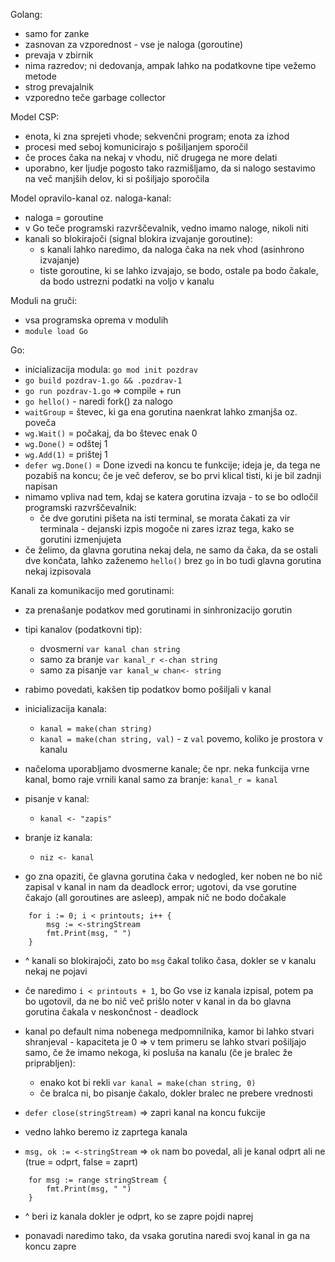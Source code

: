 Golang:
- samo for zanke
- zasnovan za vzporednost - vse je naloga (goroutine)
- prevaja v zbirnik
- nima razredov; ni dedovanja, ampak lahko na podatkovne tipe vežemo metode
- strog prevajalnik
- vzporedno teče garbage collector

Model CSP:
- enota, ki zna sprejeti vhode; sekvenčni program; enota za izhod
- procesi med seboj komunicirajo s pošiljanjem sporočil
- če proces čaka na nekaj v vhodu, nič drugega ne more delati
- uporabno, ker ljudje pogosto tako razmišljamo, da si nalogo sestavimo na več manjših delov, ki si pošiljajo sporočila

Model opravilo-kanal oz. naloga-kanal:
- naloga = goroutine
- v Go teče programski razvrščevalnik, vedno imamo naloge, nikoli niti
- kanali so blokirajoči (signal blokira izvajanje goroutine):
	- s kanali lahko naredimo, da naloga čaka na nek vhod (asinhrono izvajanje)
	- tiste goroutine, ki se lahko izvajajo, se bodo, ostale pa bodo čakale, da bodo ustrezni podatki na voljo v kanalu

Moduli na gruči:
- vsa programska oprema v modulih
- `module load Go`

Go:
- inicializacija modula: `go mod init pozdrav`
- `go build pozdrav-1.go && .pozdrav-1`
- `go run pozdrav-1.go` => compile + run
- `go hello()` - naredi fork() za nalogo
- `waitGroup` = števec, ki ga ena gorutina naenkrat lahko zmanjša oz. poveča
- `wg.Wait()` = počakaj, da bo števec enak 0
- `wg.Done()` = odštej 1
- `wg.Add(1)` = prištej 1
- `defer wg.Done()` = Done izvedi na koncu te funkcije; ideja je, da tega ne pozabiš na koncu; če je več deferov, se bo prvi klical tisti, ki je bil zadnji napisan
- nimamo vpliva nad tem, kdaj se katera gorutina izvaja - to se bo odločil programski razvrščevalnik:
	- če dve gorutini pišeta na isti terminal, se morata čakati za vir terminala - dejanski izpis mogoče ni zares izraz tega, kako se gorutini izmenjujeta
- če želimo, da glavna gorutina nekaj dela, ne samo da čaka, da se ostali dve končata, lahko zaženemo `hello()` brez `go` in bo tudi glavna gorutina nekaj izpisovala

Kanali za komunikacijo med gorutinami:
- za prenašanje podatkov med gorutinami in sinhronizacijo gorutin
- tipi kanalov (podatkovni tip):
	- dvosmerni `var kanal chan string`
	- samo za branje `var kanal_r <-chan string`
	- samo za pisanje `var kanal_w chan<- string`
- rabimo povedati, kakšen tip podatkov bomo pošiljali v kanal
- inicializacija kanala:
	- `kanal = make(chan string)`
	- `kanal = make(chan string, val)` - z `val` povemo, koliko je prostora v kanalu
- načeloma uporabljamo dvosmerne kanale; če npr. neka funkcija vrne kanal, bomo raje vrnili kanal samo za branje: `kanal_r = kanal`
- pisanje v kanal:
	- `kanal <- "zapis"`
- branje iz kanala:
	- `niz <- kanal`

- go zna opaziti, če glavna gorutina čaka v nedogled, ker noben ne bo nič zapisal v kanal in nam da deadlock error; ugotovi, da vse gorutine čakajo (all goroutines are asleep), ampak nič ne bodo dočakale
```
	for i := 0; i < printouts; i++ {
		msg := <-stringStream
		fmt.Print(msg, " ")
	}
```
- ^ kanali so blokirajoči, zato bo `msg` čakal toliko časa, dokler se v kanalu nekaj ne pojavi
- če naredimo `i < printouts + 1`, bo Go vse iz kanala izpisal, potem pa bo ugotovil, da ne bo nič več prišlo noter v kanal in da bo glavna gorutina čakala v neskončnost - deadlock

- kanal po default nima nobenega medpomnilnika, kamor bi lahko stvari shranjeval - kapaciteta je 0 => v tem primeru se lahko stvari pošiljajo samo, če že imamo nekoga, ki posluša na kanalu (če je bralec že priprabljen):
	- enako kot bi rekli `var kanal = make(chan string, 0)`
	- če bralca ni, bo pisanje čakalo, dokler bralec ne prebere vrednosti

- `defer close(stringStream)` => zapri kanal na koncu fukcije
- vedno lahko beremo iz zaprtega kanala
- `msg, ok := <-stringStream` => `ok` nam bo povedal, ali je kanal odprt ali ne (true = odprt, false = zaprt)

```
	for msg := range stringStream {
		fmt.Print(msg, " ")
	}
```
- ^ beri iz kanala dokler je odprt, ko se zapre pojdi naprej

- ponavadi naredimo tako, da vsaka gorutina naredi svoj kanal in ga na koncu zapre